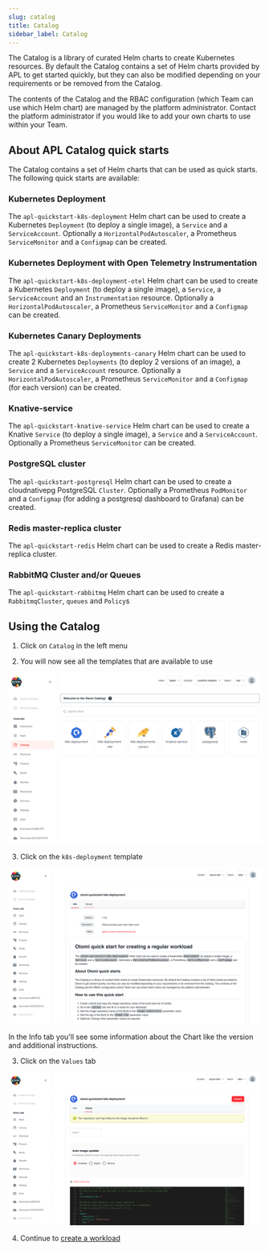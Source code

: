 ```yaml
---
slug: catalog
title: Catalog
sidebar_label: Catalog
---
```


The Catalog is a library of curated Helm charts to create Kubernetes resources. By default the Catalog contains a set of Helm charts provided by APL to get started quickly, but they can also be modified depending on your requirements or be removed from the Catalog. 

The contents of the Catalog and the RBAC configuration (which Team can use which Helm chart) are managed by the platform administrator. Contact the platform administrator if you would like to add your own charts to use within your Team.

## About APL Catalog quick starts

The Catalog contains a set of Helm charts that can be used as quick starts. The following quick starts are available:

### Kubernetes Deployment

The `apl-quickstart-k8s-deployment` Helm chart can be used to create a Kubernetes `Deployment` (to deploy a single image), a `Service` and a `ServiceAccount`. Optionally a `HorizontalPodAutoscaler`, a Prometheus `ServiceMonitor` and a `Configmap` can be created.

### Kubernetes Deployment with Open Telemetry Instrumentation

The `apl-quickstart-k8s-deployment-otel` Helm chart can be used to create a Kubernetes `Deployment` (to deploy a single image), a `Service`, a `ServiceAccount` and an `Instrumentation` resource. Optionally a `HorizontalPodAutoscaler`, a Prometheus `ServiceMonitor` and a `Configmap` can be created.

### Kubernetes Canary Deployments

The `apl-quickstart-k8s-deployments-canary` Helm chart can be used to create 2 Kubernetes `Deployments` (to deploy 2 versions of an image), a `Service` and a `ServiceAccount` resource. Optionally a `HorizontalPodAutoscaler`, a Prometheus `ServiceMonitor` and a `Configmap` (for each version) can be created.

### Knative-service

The `apl-quickstart-knative-service` Helm chart can be used to create a Knative `Service` (to deploy a single image), a `Service` and a  `ServiceAccount`. Optionally a Prometheus `ServiceMonitor` can be created.

### PostgreSQL cluster

The `apl-quickstart-postgresql` Helm chart can be used to create a cloudnativepg PostgreSQL `Cluster`. Optionally a Prometheus `PodMonitor` and a `Configmap` (for adding a postgresql dashboard to Grafana) can be created.

### Redis master-replica cluster

The `apl-quickstart-redis` Helm chart can be used to create a Redis master-replica cluster.

### RabbitMQ Cluster and/or Queues

The `apl-quickstart-rabbitmq` Helm chart can be used to create a `RabbitmqCluster`, `queues` and `Policy`s


## Using the Catalog

1. Click on `Catalog` in the left menu

2. You will now see all the templates that are available to use

![catalog](../../img/catalog.png)

3. Click on the `k8s-deployment` template

![catalog](../../img/catalog-2.png)

In the Info tab you'll see some information about the Chart like the version and additional instructions.

3. Click on the `Values` tab

![catalog](../../img/catalog-3.png)

4. Continue to [create a workload](workloads.md)
